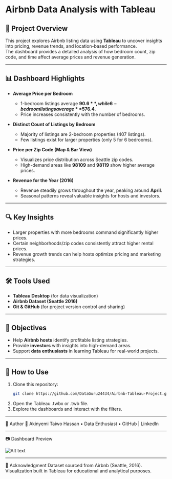 # Airbnb Data Analysis with Tableau

## 📌 Project Overview
This project explores Airbnb listing data using **Tableau** to uncover insights into pricing, revenue trends, and location-based performance.  
The dashboard provides a detailed analysis of how bedroom count, zip code, and time affect average prices and revenue generation.

---

## 📊 Dashboard Highlights
- **Average Price per Bedroom**  
  - 1-bedroom listings average **$90.6**, while 6-bedroom listings average **$576.4**.  
  - Price increases consistently with the number of bedrooms.  

- **Distinct Count of Listings by Bedroom**  
  - Majority of listings are 2-bedroom properties (407 listings).  
  - Few listings exist for larger properties (only 5 for 6 bedrooms).  

- **Price per Zip Code (Map & Bar View)**  
  - Visualizes price distribution across Seattle zip codes.  
  - High-demand areas like **98109** and **98119** show higher average prices.  

- **Revenue for the Year (2016)**  
  - Revenue steadily grows throughout the year, peaking around **April**.  
  - Seasonal patterns reveal valuable insights for hosts and investors.  

---

## 🔍 Key Insights
- Larger properties with more bedrooms command significantly higher prices.  
- Certain neighborhoods/zip codes consistently attract higher rental prices.  
- Revenue growth trends can help hosts optimize pricing and marketing strategies.  

---

## 🛠️ Tools Used
- **Tableau Desktop** (for data visualization)  
- **Airbnb Dataset (Seattle 2016)**  
- **Git & GitHub** (for project version control and sharing)  

---

## 🎯 Objectives
- Help **Airbnb hosts** identify profitable listing strategies.  
- Provide **investors** with insights into high-demand areas.  
- Support **data enthusiasts** in learning Tableau for real-world projects.  

---

## 🚀 How to Use
1. Clone this repository:
   ```bash
   git clone https://github.com/DataGuru24434/Airbnb-Tableau-Project.git
2.	Open the Tableau .twbx or .twb file.
3.	Explore the dashboards and interact with the filters.
________________________________________
📌 Author
👤 Akinyemi Taiwo Hassan
•	Data Enthusiast
•	GitHub | LinkedIn
________________________________________
📷 Dashboard Preview

 ![Alt text]( https://github.com/DataGuru24434/AirBnB_Project/blob/master/AirBnB%20Dashboard.jpg?raw=true)


________________________________________
📢 Acknowledgment
Dataset sourced from Airbnb (Seattle, 2016). Visualization built in Tableau for educational and analytical purposes.


